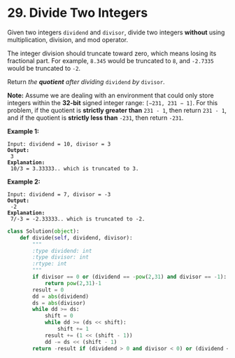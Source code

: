 # 29. Divide Two Integers



Given two integers `dividend` and `divisor`, divide two integers **without** using multiplication, division, and mod operator.

The integer division should truncate toward zero, which means losing its fractional part. For example, `8.345` would be truncated to `8`, and `-2.7335` would be truncated to `-2`.

Return _the **quotient** after dividing_ `dividend` _by_ `divisor`.

**Note:** Assume we are dealing with an environment that could only store integers within the **32-bit** signed integer range: `[−231, 231 − 1]`. For this problem, if the quotient is **strictly greater than** `231 - 1`, then return `231 - 1`, and if the quotient is **strictly less than** `-231`, then return `-231`.

&#x20;

**Example 1:**

<pre><code>Input: dividend = 10, divisor = 3
<strong>Output:
</strong> 3
<strong>Explanation:
</strong> 10/3 = 3.33333.. which is truncated to 3.</code></pre>

**Example 2:**

<pre><code>Input: dividend = 7, divisor = -3
<strong>Output:
</strong> -2
<strong>Explanation:
</strong> 7/-3 = -2.33333.. which is truncated to -2.</code></pre>

```python
class Solution(object):
    def divide(self, dividend, divisor):
        """
        :type dividend: int
        :type divisor: int
        :rtype: int
        """
        if divisor == 0 or (dividend == -pow(2,31) and divisor == -1):
            return pow(2,31)-1
        result = 0
        dd = abs(dividend)
        ds = abs(divisor)
        while dd >= ds:
            shift = 0
            while dd >= (ds << shift):
                shift += 1
            result += (1 << (shift - 1))
            dd -= ds << (shift - 1)
        return -result if (dividend > 0 and divisor < 0) or (dividend < 0 and divisor > 0) else result
```
